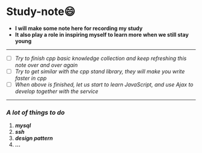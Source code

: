 # Study-note:smile:
- **I will make some note here for recording my study**
- **It also play a role in inspiring myself to learn more when we still stay young**
---
- [ ] *Try to finish cpp basic knowledge collection and keep refreshing this note over and over again*
- [ ] *Try to get similar with the cpp stand library, they will make you write faster in cpp*
- [ ] *When above is finished, let us start to learn JavaScript, and use Ajax to develop together with the service*
---
### *A lot of things to do*
1. ***mysql***
2. ***ssh***
3. ***design pattern***
4. ***...***
